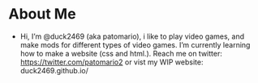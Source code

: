 #                                                                   About Me
- Hi, I’m @duck2469 (aka patomario), i like to play video games, and make mods for different types of video games. I’m currently learning how to make a website (css and html.). Reach me on twitter: https://twitter.com/patomario2 or vist my WIP website: duck2469.github.io/

<!---
patomario
--->
